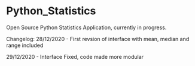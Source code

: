 # Python_Statistics
Open Source Python Statistics Application, currently in progress.

Changelog:
  28/12/2020 - First revsion of interface with mean, median and range included
  
  29/12/2020 - Interface Fixed, code made more modular
